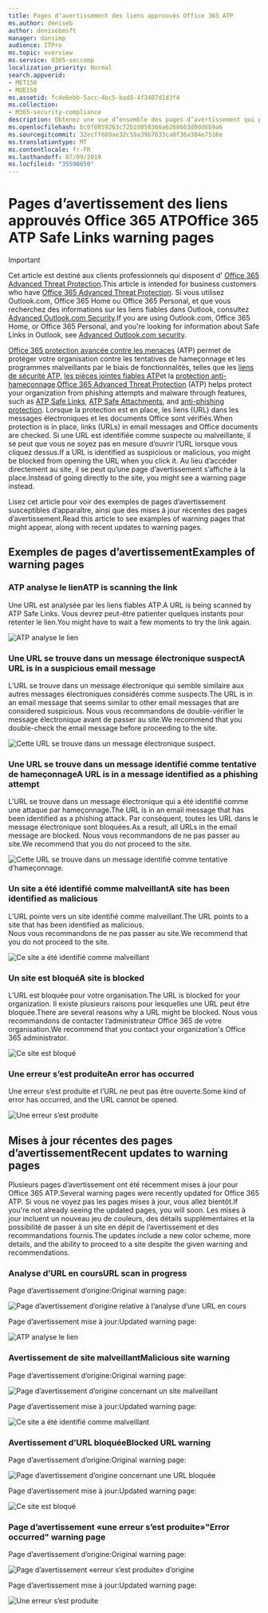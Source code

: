```yaml
---
title: Pages d’avertissement des liens approuvés Office 365 ATP
ms.author: deniseb
author: denisebmsft
manager: dansimp
audience: ITPro
ms.topic: overview
ms.service: O365-seccomp
localization_priority: Normal
search.appverid:
- MET150
- MOE150
ms.assetid: fc4e6ebb-5acc-4bc5-bad8-4f3407d1d3f4
ms.collection:
- M365-security-compliance
description: Obtenez une vue d’ensemble des pages d’avertissement qui peuvent s’afficher lorsque la protection avancée contre les menaces d’Office 365 est au travail.
ms.openlocfilehash: bc0f0859263c72b2d058366a6268663d0dd6b9a6
ms.sourcegitcommit: 32ecff689ae32c59a39b7633ca0f36a304e7516e
ms.translationtype: MT
ms.contentlocale: fr-FR
ms.lasthandoff: 07/09/2019
ms.locfileid: "35598650"
---
```

# <a name="office-365-atp-safe-links-warning-pages"></a><span data-ttu-id="ef64b-103">Pages d’avertissement des liens approuvés Office 365 ATP</span><span class="sxs-lookup"><span data-stu-id="ef64b-103">Office 365 ATP Safe Links warning pages</span></span>

> [!IMPORTANT]
> <span data-ttu-id="ef64b-104">Cet article est destiné aux clients professionnels qui disposent d' [Office 365 Advanced Threat Protection](office-365-atp.md).</span><span class="sxs-lookup"><span data-stu-id="ef64b-104">This article is intended for business customers who have [Office 365 Advanced Threat Protection](office-365-atp.md).</span></span> <span data-ttu-id="ef64b-105">Si vous utilisez Outlook.com, Office 365 Home ou Office 365 Personal, et que vous recherchez des informations sur les liens fiables dans Outlook, consultez [Advanced Outlook.com Security](https://support.office.com/article/advanced-outlook-com-security-for-office-365-subscribers-882d2243-eab9-4545-a58a-b36fee4a46e2).</span><span class="sxs-lookup"><span data-stu-id="ef64b-105">If you are using Outlook.com, Office 365 Home, or Office 365 Personal, and you're looking for information about Safe Links in Outlook, see [Advanced Outlook.com security](https://support.office.com/article/advanced-outlook-com-security-for-office-365-subscribers-882d2243-eab9-4545-a58a-b36fee4a46e2).</span></span>

<span data-ttu-id="ef64b-106">[Office 365 protection avancée contre les menaces](office-365-atp.md) (ATP) permet de protéger votre organisation contre les tentatives de hameçonnage et les programmes malveillants par le biais de fonctionnalités, telles que les [liens de sécurité ATP](atp-safe-links.md), [les pièces jointes fiables ATP](atp-safe-attachments.md)et la [protection anti-hameçonnage](anti-phishing-protection.md).</span><span class="sxs-lookup"><span data-stu-id="ef64b-106">[Office 365 Advanced Threat Protection](office-365-atp.md) (ATP) helps protect your organization from phishing attempts and malware through features, such as [ATP Safe Links](atp-safe-links.md), [ATP Safe Attachments](atp-safe-attachments.md), and [anti-phishing protection](anti-phishing-protection.md).</span></span> <span data-ttu-id="ef64b-107">Lorsque la protection est en place, les liens (URL) dans les messages électroniques et les documents Office sont vérifiés.</span><span class="sxs-lookup"><span data-stu-id="ef64b-107">When protection is in place, links (URLs) in email messages and Office documents are checked.</span></span> <span data-ttu-id="ef64b-108">Si une URL est identifiée comme suspecte ou malveillante, il se peut que vous ne soyez pas en mesure d’ouvrir l’URL lorsque vous cliquez dessus.</span><span class="sxs-lookup"><span data-stu-id="ef64b-108">If a URL is identified as suspicious or malicious, you might be blocked from opening the URL when you click it.</span></span> <span data-ttu-id="ef64b-109">Au lieu d’accéder directement au site, il se peut qu’une page d’avertissement s’affiche à la place.</span><span class="sxs-lookup"><span data-stu-id="ef64b-109">Instead of going directly to the site, you might see a warning page instead.</span></span> 
  
<span data-ttu-id="ef64b-110">Lisez cet article pour voir des exemples de pages d’avertissement susceptibles d’apparaître, ainsi que des mises à jour récentes des pages d’avertissement.</span><span class="sxs-lookup"><span data-stu-id="ef64b-110">Read this article to see examples of warning pages that might appear, along with recent updates to warning pages.</span></span>
  
## <a name="examples-of-warning-pages"></a><span data-ttu-id="ef64b-111">Exemples de pages d’avertissement</span><span class="sxs-lookup"><span data-stu-id="ef64b-111">Examples of warning pages</span></span>

### <a name="atp-is-scanning-the-link"></a><span data-ttu-id="ef64b-112">ATP analyse le lien</span><span class="sxs-lookup"><span data-stu-id="ef64b-112">ATP is scanning the link</span></span>

<span data-ttu-id="ef64b-113">Une URL est analysée par les liens fiables ATP.</span><span class="sxs-lookup"><span data-stu-id="ef64b-113">A URL is being scanned by ATP Safe Links.</span></span> <span data-ttu-id="ef64b-114">Vous devrez peut-être patienter quelques instants pour retenter le lien.</span><span class="sxs-lookup"><span data-stu-id="ef64b-114">You might have to wait a few moments to try the link again.</span></span>

![ATP analyse le lien](media/ee8dd5ed-6b91-4248-b054-12b719e8d0ed.png)

### <a name="a-url-is-in-a-suspicious-email-message"></a><span data-ttu-id="ef64b-116">Une URL se trouve dans un message électronique suspect</span><span class="sxs-lookup"><span data-stu-id="ef64b-116">A URL is in a suspicious email message</span></span>

<span data-ttu-id="ef64b-117">L’URL se trouve dans un message électronique qui semble similaire aux autres messages électroniques considérés comme suspects.</span><span class="sxs-lookup"><span data-stu-id="ef64b-117">The URL is in an email message that seems similar to other email messages that are considered suspicious.</span></span> <span data-ttu-id="ef64b-118">Nous vous recommandons de double-vérifier le message électronique avant de passer au site.</span><span class="sxs-lookup"><span data-stu-id="ef64b-118">We recommend that you double-check the email message before proceeding to the site.</span></span>

![Cette URL se trouve dans un message électronique suspect.](media/33f57923-23e3-4b0f-838b-6ad589ba897b.png)

### <a name="a-url-is-in-a-message-identified-as-a-phishing-attempt"></a><span data-ttu-id="ef64b-120">Une URL se trouve dans un message identifié comme tentative de hameçonnage</span><span class="sxs-lookup"><span data-stu-id="ef64b-120">A URL is in a message identified as a phishing attempt</span></span>

<span data-ttu-id="ef64b-121">L’URL se trouve dans un message électronique qui a été identifié comme une attaque par hameçonnage.</span><span class="sxs-lookup"><span data-stu-id="ef64b-121">The URL is in an email message that has been identified as a phishing attack.</span></span> <span data-ttu-id="ef64b-122">Par conséquent, toutes les URL dans le message électronique sont bloquées.</span><span class="sxs-lookup"><span data-stu-id="ef64b-122">As a result, all URLs in the email message are blocked.</span></span> <span data-ttu-id="ef64b-123">Nous vous recommandons de ne pas passer au site.</span><span class="sxs-lookup"><span data-stu-id="ef64b-123">We recommend that you do not proceed to the site.</span></span>

![Cette URL se trouve dans un message identifié comme tentative d’hameçonnage.](media/6e544a28-0604-4821-aba6-d5a57bb917e5.png)

### <a name="a-site-has-been-identified-as-malicious"></a><span data-ttu-id="ef64b-125">Un site a été identifié comme malveillant</span><span class="sxs-lookup"><span data-stu-id="ef64b-125">A site has been identified as malicious</span></span>

<span data-ttu-id="ef64b-126">L’URL pointe vers un site identifié comme malveillant.</span><span class="sxs-lookup"><span data-stu-id="ef64b-126">The URL points to a site that has been identified as malicious.</span></span>  <br/> <span data-ttu-id="ef64b-127">Nous vous recommandons de ne pas passer au site.</span><span class="sxs-lookup"><span data-stu-id="ef64b-127">We recommend that you do not proceed to the site.</span></span>

![Ce site a été identifié comme malveillant](media/058883c8-23f0-4672-9c1c-66b084796177.png)

### <a name="a-site-is-blocked"></a><span data-ttu-id="ef64b-129">Un site est bloqué</span><span class="sxs-lookup"><span data-stu-id="ef64b-129">A site is blocked</span></span>

<span data-ttu-id="ef64b-130">L’URL est bloquée pour votre organisation.</span><span class="sxs-lookup"><span data-stu-id="ef64b-130">The URL is blocked for your organization.</span></span> <span data-ttu-id="ef64b-131">Il existe plusieurs raisons pour lesquelles une URL peut être bloquée.</span><span class="sxs-lookup"><span data-stu-id="ef64b-131">There are several reasons why a URL might be blocked.</span></span> <span data-ttu-id="ef64b-132">Nous vous recommandons de contacter l’administrateur Office 365 de votre organisation.</span><span class="sxs-lookup"><span data-stu-id="ef64b-132">We recommend that you contact your organization's Office 365 administrator.</span></span>

![Ce site est bloqué](media/6b4bda2d-a1e6-419e-8b10-588e83c3af3f.png)

### <a name="an-error-has-occurred"></a><span data-ttu-id="ef64b-134">Une erreur s’est produite</span><span class="sxs-lookup"><span data-stu-id="ef64b-134">An error has occurred</span></span>

<span data-ttu-id="ef64b-135">Une erreur s’est produite et l’URL ne peut pas être ouverte.</span><span class="sxs-lookup"><span data-stu-id="ef64b-135">Some kind of error has occurred, and the URL cannot be opened.</span></span>

![Une erreur s’est produite](media/2f7465a4-1cf4-4c1c-b7d4-3c07e4b795b4.png)

## <a name="recent-updates-to-warning-pages"></a><span data-ttu-id="ef64b-137">Mises à jour récentes des pages d’avertissement</span><span class="sxs-lookup"><span data-stu-id="ef64b-137">Recent updates to warning pages</span></span>

<span data-ttu-id="ef64b-138">Plusieurs pages d’avertissement ont été récemment mises à jour pour Office 365 ATP.</span><span class="sxs-lookup"><span data-stu-id="ef64b-138">Several warning pages were recently updated for Office 365 ATP.</span></span> <span data-ttu-id="ef64b-139">Si vous ne voyez pas les pages mises à jour, vous allez bientôt.</span><span class="sxs-lookup"><span data-stu-id="ef64b-139">If you're not already seeing the updated pages, you will soon.</span></span> <span data-ttu-id="ef64b-140">Les mises à jour incluent un nouveau jeu de couleurs, des détails supplémentaires et la possibilité de passer à un site en dépit de l’avertissement et des recommandations fournis.</span><span class="sxs-lookup"><span data-stu-id="ef64b-140">The updates include a new color scheme, more details, and the ability to proceed to a site despite the given warning and recommendations.</span></span>

### <a name="url-scan-in-progress"></a><span data-ttu-id="ef64b-141">Analyse d’URL en cours</span><span class="sxs-lookup"><span data-stu-id="ef64b-141">URL scan in progress</span></span>

<span data-ttu-id="ef64b-142">Page d’avertissement d’origine:</span><span class="sxs-lookup"><span data-stu-id="ef64b-142">Original warning page:</span></span>

![Page d’avertissement d’origine relative à l’analyse d’une URL en cours](media/04368763-763f-43d6-94a4-a48291d36893.png)

<span data-ttu-id="ef64b-144">Page d’avertissement mise à jour:</span><span class="sxs-lookup"><span data-stu-id="ef64b-144">Updated warning page:</span></span>

![ATP analyse le lien](media/ee8dd5ed-6b91-4248-b054-12b719e8d0ed.png)

### <a name="malicious-site-warning"></a><span data-ttu-id="ef64b-146">Avertissement de site malveillant</span><span class="sxs-lookup"><span data-stu-id="ef64b-146">Malicious site warning</span></span>

<span data-ttu-id="ef64b-147">Page d’avertissement d’origine:</span><span class="sxs-lookup"><span data-stu-id="ef64b-147">Original warning page:</span></span>

![Page d’avertissement d’origine concernant un site malveillant](media/b9efda09-6dd8-46ef-82cb-56e4d538b8f5.png)

<span data-ttu-id="ef64b-149">Page d’avertissement mise à jour:</span><span class="sxs-lookup"><span data-stu-id="ef64b-149">Updated warning page:</span></span>

![Ce site a été identifié comme malveillant](media/058883c8-23f0-4672-9c1c-66b084796177.png)

### <a name="blocked-url-warning"></a><span data-ttu-id="ef64b-151">Avertissement d’URL bloquée</span><span class="sxs-lookup"><span data-stu-id="ef64b-151">Blocked URL warning</span></span>

<span data-ttu-id="ef64b-152">Page d’avertissement d’origine:</span><span class="sxs-lookup"><span data-stu-id="ef64b-152">Original warning page:</span></span>

![Page d’avertissement d’origine concernant une URL bloquée](media/3d6ba028-30bf-45fc-958e-d3aad3defc83.png)

<span data-ttu-id="ef64b-154">Page d’avertissement mise à jour:</span><span class="sxs-lookup"><span data-stu-id="ef64b-154">Updated warning page:</span></span>

![Ce site est bloqué](media/6b4bda2d-a1e6-419e-8b10-588e83c3af3f.png)

### <a name="error-occurred-warning-page"></a><span data-ttu-id="ef64b-156">Page d’avertissement «une erreur s’est produite»</span><span class="sxs-lookup"><span data-stu-id="ef64b-156">"Error occurred" warning page</span></span>

<span data-ttu-id="ef64b-157">Page d’avertissement d’origine:</span><span class="sxs-lookup"><span data-stu-id="ef64b-157">Original warning page:</span></span>

![Page d’avertissement «erreur s’est produite» d’origine](media/9aaa4383-2f23-48be-bdaa-8efbcb2acc70.png)

<span data-ttu-id="ef64b-159">Page d’avertissement mise à jour:</span><span class="sxs-lookup"><span data-stu-id="ef64b-159">Updated warning page:</span></span>

![Une erreur s’est produite](media/2f7465a4-1cf4-4c1c-b7d4-3c07e4b795b4.png)
   
